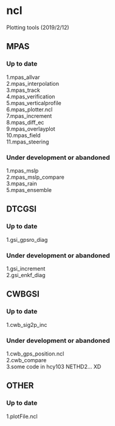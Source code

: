 # ncl
Plotting tools (2019/2/12)

## MPAS
### Up to date 
1.mpas_allvar  
2.mpas_interpolation  
3.mpas_track  
4.mpas_verification  
5.mpas_verticalprofile  
6.mpas_plotter.ncl  
7.mpas_increment  
8.mpas_diff_ec  
9.mpas_overlayplot  
10.mpas_field  
11.mpas_steering  

### Under development or abandoned
1.mpas_mslp  
2.mpas_mslp_compare  
3.mpas_rain  
5.mpas_ensemble  

## DTCGSI
### Up to date
1.gsi_gpsro_diag  

### Under development or abandoned
1.gsi_increment  
2.gsi_enkf_diag  

## CWBGSI
### Up to date
1.cwb_sig2p_inc  
### Under development or abandoned  
1.cwb_gps_position.ncl  
2.cwb_compare  
3.some code in hcy103 NETHD2... XD  

## OTHER
### Up to date
1.plotFile.ncl

